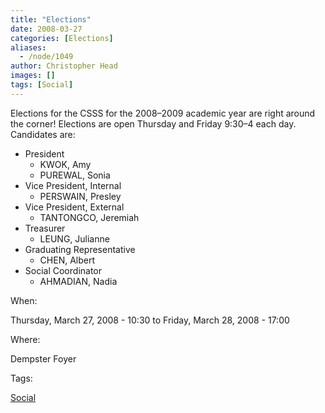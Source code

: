 ```yaml
---
title: "Elections"
date: 2008-03-27
categories: [Elections]
aliases:
  - /node/1049
author: Christopher Head
images: []
tags: [Social]
---
```


Elections for the CSSS for the 2008–2009 academic year are right around the corner! Elections are open Thursday and Friday 9:30–4 each day. Candidates are:

- President
  - KWOK, Amy
  - PUREWAL, Sonia
- Vice President, Internal
  - PERSWAIN, Presley
- Vice President, External
  - TANTONGCO, Jeremiah
- Treasurer
  - LEUNG, Julianne
- Graduating Representative
  - CHEN, Albert
- Social Coordinator
  - AHMADIAN, Nadia

When:

Thursday, March 27, 2008 - 10:30 to Friday, March 28, 2008 - 17:00

Where:

Dempster Foyer

Tags:

[Social](/social)

